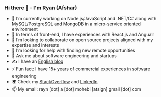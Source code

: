 ### Hi there 👋 - I'm Ryan (Afshar)

- 🔭 I’m currently working on Node.js/JavaScript and .NET/C# along with MySQL/PostgreSQL and MongoDB in a micro-service oriented environment
- 🌱 In terms of front-end, I have experiences with React.js and Angualr
- 👯 I’m looking to collaborate on open source projects aligned with my expertise and interests
- 🤔 I’m looking for help with finding new remote opportunities
- 💬 Ask me about software engineering and startups
- ✍️ I have an [English blog](https://dev.to/afsharm/)
- ⚡ Fun fact: I have 15+ years of commercial experiences in software engineering
- 🌍 Check my [StackOverflow](https://stackoverflow.com/users/167670/afshar-mohebi) and [LinkedIn](https://www.linkedin.com/in/afsharm/)
- 📫 My email: rayn [dot] a [dot] mohebi [atsign] gmail [dot] com

